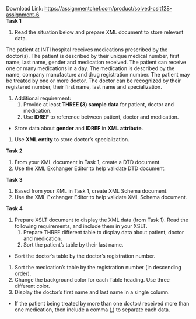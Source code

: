 Download Link: https://assignmentchef.com/product/solved-csit128-assignment-6
<br>
<strong>Task 1 </strong>

<ol>

 <li>Read the situation below and prepare XML document to store relevant data.</li>

</ol>

The patient at INTI hospital receives medications prescribed by the doctor(s). The patient is described by their unique medical number, first name, last name, gender and medication received. The patient can receive one or many medications in a day.  The medication is described by the name, company manufacture and drug registration number. The patient may be treated by one or more doctor. The doctor can be recognized by their registered number, their first name, last name and specialization.




<ol>

 <li>Additional requirement:

  <ol>

   <li>Provide at least <strong>THREE (3) sample data </strong>for patient, doctor and medication.</li>

   <li>Use <strong>IDREF</strong> to reference between patient, doctor and medication.</li>

  </ol></li>

</ol>

<ul>

 <li>Store data about <strong>gender</strong> and <strong>IDREF</strong> in <strong>XML attribute</strong>.</li>

</ul>

<ol>

 <li>Use <strong>XML entity</strong> to store doctor’s specialization.</li>

</ol>




<strong>Task 2 </strong>

<ol>

 <li>From your XML document in Task 1, create a DTD document.</li>

 <li>Use the XML Exchanger Editor to help validate DTD document.</li>

</ol>




<strong>Task 3 </strong>

<ol>

 <li>Based from your XML in Task 1, create XML Schema document.</li>

 <li>Use the XML Exchanger Editor to help validate XML Schema document.</li>

</ol>




<strong>Task 4 </strong>

<ol>

 <li>Prepare XSLT document to display the XML data (from Task 1). Read the following requirements, and include them in your XSLT.

  <ol>

   <li>Prepare THREE different table to display data about patient, doctor and medication.</li>

   <li>Sort the patient’s table by their last name.</li>

  </ol></li>

</ol>

<ul>

 <li>Sort the doctor’s table by the doctor’s registration number.</li>

</ul>

<ol>

 <li>Sort the medication’s table by the registration number (in descending order).</li>

 <li>Change the background color for each Table heading. Use three different color.</li>

 <li>Display the doctor’s first name and last name in a single column.</li>

</ol>

<ul>

 <li>If the patient being treated by more than one doctor/ received more than one medication, then include a comma (,) to separate each data.</li>

</ul>


